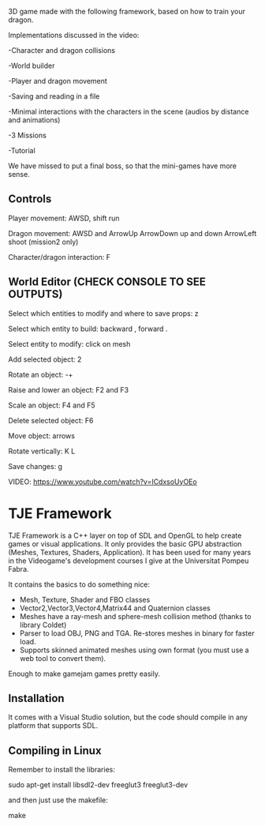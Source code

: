 3D game made with the following framework, based on how to train your dragon. 


Implementations discussed in the video:


-Character and dragon collisions

-World builder

-Player and dragon movement

-Saving and reading in a file 

-Minimal interactions with the characters in the scene (audios by distance and animations)

-3 Missions


-Tutorial


We have missed to put a final boss, so that the mini-games have more sense.

Controls
------------------------------


Player movement: AWSD, shift run


Dragon movement: AWSD and ArrowUp ArrowDown up and down ArrowLeft shoot (mission2 only)


Character/dragon interaction: F

World Editor (CHECK CONSOLE TO SEE OUTPUTS)
---------------------------
Select which entities to modify and where to save props: z


Select which entity to build: backward , forward .


Select entity to modify: click on mesh


Add selected object: 2


Rotate an object: -+


Raise and lower an object: F2 and F3


Scale an object: F4 and F5


Delete selected object: F6


Move object: arrows


Rotate vertically: K L 


Save changes: g


VIDEO: https://www.youtube.com/watch?v=ICdxsoUyOEo

# TJE Framework #

TJE Framework is a C++ layer on top of SDL and OpenGL to help create games or visual applications.
It only provides the basic GPU abstraction (Meshes, Textures, Shaders, Application).
It has been used for many years in the Videogame's development courses I give at the Universitat Pompeu Fabra.

It contains the basics to do something nice:
- Mesh, Texture, Shader and FBO classes
- Vector2,Vector3,Vector4,Matrix44 and Quaternion classes
- Meshes have a ray-mesh and sphere-mesh collision method (thanks to library Coldet)
- Parser to load OBJ, PNG and TGA. Re-stores meshes in binary for faster load.
- Supports skinned animated meshes using own format (you must use a web tool to convert them).

Enough to make gamejam games pretty easily.


## Installation ##

It comes with a Visual Studio solution, but the code should compile in any platform that supports SDL.


## Compiling in Linux

Remember to install the libraries:

sudo apt-get install libsdl2-dev freeglut3 freeglut3-dev

and then just use the makefile:

make







